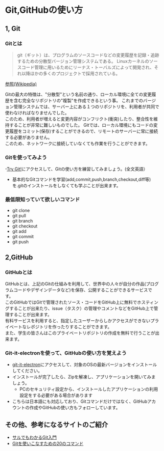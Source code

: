 # Git,GitHubの使い方
## 1, Git
### Gitとは
> git（ギット）は、プログラムのソースコードなどの変更履歴を記録・追跡するための分散型バージョン管理システムである。 Linuxカーネルのソースコード管理に用いるためにリーナス・トーバルズによって開発され、それ以降ほかの多くのプロジェクトで採用されている。  

[参照(Wikipedia)](https://ja.wikipedia.org/wiki/Git)

Gitの最大の特徴は、"分散型"という名前の通り、ローカル環境に全ての変更履歴を含む完全なリポジトリの"複製"を作成できるという事。
これまでのバージョン管理システムでは、サーバー上にある１つのリポジトリを、利用者が共同で使わなければなりませんでした。  
このため、利用者が増えると変更内容がコンフリクト(衝突)したり、整合性を維持することが非常に難しいものでした。 
Gitでは、ローカル環境にもコードの変更履歴をコミット(保存)することができるので、リモートのサーバーに常に接続する必要がありません。  
このため、ネットワークに接続していなくても作業を行うことができます。

### Gitを使ってみよう
-[Try Git!](https://try.github.io/levels/1/challenges/1)にアクセスして、Gitの使い方を練習してみましょう。(全文英語）
- 基本的なGitコマンドを学習(add,commit,push,branch,checkout,diff等)を.gitのインストールをしなくても学ぶことが出来ます。

### 最低限知っていて欲しいコマンド
- git clone
- git pull
- git branch
- git checkout
- git add
- git commit
- git push


## 2,GitHub
### GitHubとは
GitHubとは、上記のGitの仕組みを利用して、世界中の人々が自分の作品(プログラムコードやデザインデータなど)を保存、公開することができるサービスです。  
このGitHubではGitで管理されたソース・コードをGitHub上に無料でホスティングすることが出来たり、issue（タスク）の管理やコメントなどをGitHub上で管理することが出来ます。  
有料サービスを利用すると、指定したユーザーからしかアクセスができないプライベートなレポジトリを作ったりすることができます。  
また、学生の皆さんはこのプライベートリポジトリの作成を無料で行うことが出来ます。

### Git-it-electronを使って、GitHubの使い方を覚えよう
- [git-it-electron](https://github.com/jlord/git-it-electron/releases)にアクセスして、対象のOSの最新バージョンをインストールしてください。
- インストールが完了したら、Zipを解凍し、アプリケーションを開いてみましょう。
  - PCのセキュリティ設定から、インストールしたアプリケーションの利用設定をする必要がある場合があります
- こちらは日本語にも対応しており、Gitコマンドだけではなく、GitHubアカウントの作成やGitHubの使い方もフォローしています。

## その他、参考になるサイトのご紹介
- [サルでもわかるGit入門](http://www.backlog.jp/git-guide/)
- [Gitを使いこなすための20のコマンド](https://osdn.jp/magazine/09/03/16/0831212)
